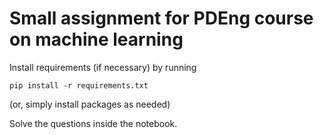 # Small assignment for PDEng course on machine learning

Install requirements (if necessary) by running
```
pip install -r requirements.txt
```
(or, simply install packages as needed)

Solve the questions inside the notebook.
